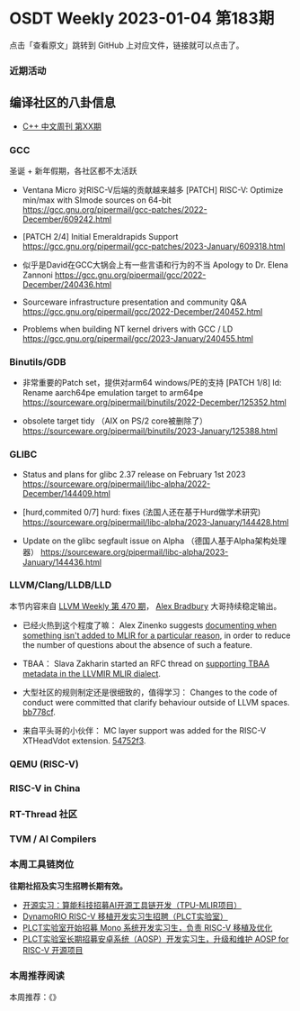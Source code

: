 # OSDT Weekly 2023-01-04 第183期

点击「查看原文」跳转到 GitHub 上对应文件，链接就可以点击了。

### 近期活动

## 编译社区的八卦信息

- [C++ 中文周刊 第XX期]()

### GCC

圣诞 + 新年假期，各社区都不太活跃

- Ventana Micro 对RISC-V后端的贡献越来越多
  [PATCH] RISC-V: Optimize min/max with SImode sources on 64-bit
  https://gcc.gnu.org/pipermail/gcc-patches/2022-December/609242.html

- [PATCH 2/4] Initial Emeraldrapids Support
  https://gcc.gnu.org/pipermail/gcc-patches/2023-January/609318.html

- 似乎是David在GCC大锅会上有一些言语和行为的不当
  Apology to Dr. Elena Zannoni
  https://gcc.gnu.org/pipermail/gcc/2022-December/240436.html

- Sourceware infrastructure presentation and community Q&A
  https://gcc.gnu.org/pipermail/gcc/2022-December/240452.html

- Problems when building NT kernel drivers with GCC / LD
  https://gcc.gnu.org/pipermail/gcc/2023-January/240455.html

### Binutils/GDB

- 非常重要的Patch set，提供对arm64 windows/PE的支持
  [PATCH 1/8] ld: Rename aarch64pe emulation target to arm64pe
  https://sourceware.org/pipermail/binutils/2022-December/125352.html

- obsolete target tidy （AIX on PS/2 core被删除了）
  https://sourceware.org/pipermail/binutils/2023-January/125388.html

### GLIBC

- Status and plans for glibc 2.37 release on February 1st 2023
  https://sourceware.org/pipermail/libc-alpha/2022-December/144409.html

- [hurd,commited 0/7] hurd: fixes (法国人还在基于Hurd做学术研究)
   https://sourceware.org/pipermail/libc-alpha/2023-January/144428.html

- Update on the glibc segfault issue on Alpha （德国人基于Alpha架构处理器）
  https://sourceware.org/pipermail/libc-alpha/2023-January/144436.html

### LLVM/Clang/LLDB/LLD

本节内容来自 [LLVM Weekly 第 470 期](http://llvmweekly.org/issue/470)，
[Alex Bradbury](https://www.linkedin.com/in/alex-bradbury/) 大哥持续稳定输出。

* 已经火热到这个程度了嘛： Alex Zinenko suggests [documenting when something isn't added to MLIR for a particular reason](https://discourse.llvm.org/t/rfc-documenting-when-something-is-not-added-for-a-reason/67422), in order to reduce the number of questions about the absence of such a feature.

* TBAA： Slava Zakharin started an RFC thread on [supporting TBAA metadata in the LLVMIR MLIR dialect](https://discourse.llvm.org/t/rfc-support-tbaa-metadata-in-llvmir-dialect/67436).

* 大型社区的规则制定还是很细致的，值得学习： Changes to the code of conduct were committed that clarify behaviour outside of LLVM spaces. [bb778cf](https://reviews.llvm.org/rGbb778cf36da6).

* 来自平头哥的小伙伴： MC layer support was added for the RISC-V XTHeadVdot extension.
  [54752f3](https://reviews.llvm.org/rG54752f3ff6d5).

### QEMU (RISC-V)

### RISC-V in China

### RT-Thread 社区

### TVM / AI Compilers

### 本周工具链岗位

**往期社招及实习生招聘长期有效。**

- [开源实习：算能科技招募AI开源工具链开发（TPU-MLIR项目）](https://mp.weixin.qq.com/s/IBJh0ip4k11PzIMZecsWSw)
- [DynamoRIO RISC-V 移植开发实习生招聘（PLCT实验室）](https://mp.weixin.qq.com/s/J_5TjT6DOqeOXJXQI5VQxw)
- [PLCT实验室开始招募 Mono 系统开发实习生，负责 RISC-V 移植及优化](https://mp.weixin.qq.com/s/whEW7Hay1jIP1tBzIPay1A)
- [PLCT实验室长期招募安卓系统（AOSP）开发实习生，升级和维护 AOSP for RISC-V 开源项目](https://mp.weixin.qq.com/s/dJP2cEB1nex2inR5c-cJog)


### 本周推荐阅读

本周推荐：《》
